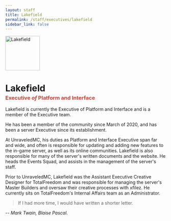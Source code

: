 ```yaml
---
layout: staff
title: Lakefield
permalink: /staff/executives/lakefield
sidebar_link: false
---
```


<img class="Staff-feature" src="https://crafatar.com/renders/head/77ca708d0717449bae691c503296e133?&amp;overlay" alt="Lakefield" width="108">

# Lakefield
<h3 style="margin-top: -1rem;"><span style="color: #cb4335">Executive <i>of</i> Platform and Interface</span></h3>  
Lakefield is currently the Executive of Platform and Interface and is a member of the Executive team. 

He has been a member of the community since March of 2020, and has been a server Executive since its establishment. 

At UnraveledMC, his duties as Platform and Interface Executive span far and wide, and often is responsible for updating and adding new features to the in-game server, as well as its online communities. Lakefield is also responsible for many of the server's written documents and the website. He heads the Events Squad, and assists in the management of the server's staff. 

Prior to UnraveledMC, Lakefield was the Assistant Executive Creative Designer for TotalFreedom and was responsible for managing the server's Master Builders and oversaw their creative processes with xfilez. He currently sits on TotalFreedom's Internal Affairs team as an Administrator. 

<span><blockquote>If I had more time, I would have written a shorter letter.</blockquote> <i>-- Mark Twain, Blaise Pascal</i>.

